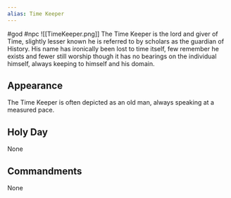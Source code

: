 ```yaml
---
alias: Time Keeper
---
```


#god #npc 
<span class="rightimg"><span class="smallimg">![[TimeKeeper.png]]</span></span>
The Time Keeper is the lord and giver of Time, slightly lesser known he is referred to by scholars as the guardian of History. His name has ironically been lost to time itself, few remember he exists and fewer still worship though it has no bearings on the individual himself, always keeping to himself and his domain.

  

## Appearance

The Time Keeper is often depicted as an old man, always speaking at a measured pace.

  

## Holy Day

None

  

## Commandments

None